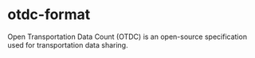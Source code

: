 # otdc-format
Open Transportation Data Count (OTDC) is an open-source specification used for transportation data sharing.
